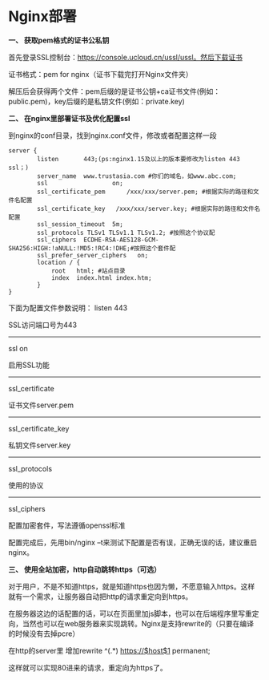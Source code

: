 

# Nginx部署

**一、 获取pem格式的证书公私钥**

首先登录SSL控制台：<https://console.ucloud.cn/ussl/ussl。然后下载证书>

证书格式：pem for nginx（证书下载完打开Nginx文件夹）

解压后会获得两个文件：pem后缀的是证书公钥+ca证书文件(例如：public.pem)，key后缀的是私钥文件(例如：private.key)

**二、 在nginx里部署证书及优化配置ssl**

到nginx的conf目录，找到nginx.conf文件，修改或者配置这样一段

    server {
            listen       443;(ps:nginx1.15及以上的版本要修改为listen 443 ssl；)
            server_name  www.trustasia.com #你们的域名，如www.abc.com;
            ssl                  on;
            ssl_certificate_pem      /xxx/xxx/server.pem; #根据实际的路径和文件名配置
            ssl_certificate_key   /xxx/xxx/server.key; #根据实际的路径和文件名配置
            ssl_session_timeout  5m;
            ssl_protocols TLSv1 TLSv1.1 TLSv1.2; #按照这个协议配
            ssl_ciphers  ECDHE-RSA-AES128-GCM-SHA256:HIGH:!aNULL:!MD5:!RC4:!DHE;#按照这个套件配
            ssl_prefer_server_ciphers   on;
            location / {
                root   html; #站点目录
                index  index.html index.htm;
            }
    }

下面为配置文件参数说明： <WRAP round box> listen 443

SSL访问端口号为443

-----

ssl on

启用SSL功能

-----

ssl\_certificate

证书文件server.pem

-----

ssl\_certificate\_key

私钥文件server.key

-----

ssl\_protocols

使用的协议

-----

ssl\_ciphers

配置加密套件，写法遵循openssl标准 </WRAP>

配置完成后，先用bin/nginx –t来测试下配置是否有误，正确无误的话，建议重启nginx。

**三、 使用全站加密，http自动跳转https（可选）**

对于用户，不是不知道https，就是知道https也因为懒，不愿意输入https。这样就有一个需求，让服务器自动把http的请求重定向到https。

在服务器这边的话配置的话，可以在页面里加js脚本，也可以在后端程序里写重定向，当然也可以在web服务器来实现跳转。Nginx是支持rewrite的（只要在编译的时候没有去掉pcre）

在http的server里 增加rewrite ^(.\*) <https://$host$1> permanent;

这样就可以实现80进来的请求，重定向为https了。
